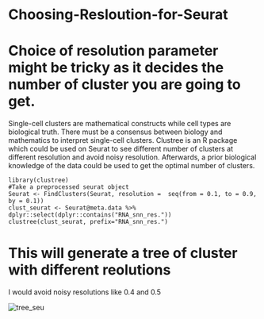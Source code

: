 # Choosing-Resloution-for-Seurat

# Choice of resolution parameter might be tricky as it decides the number of cluster you are going to get.
Single-cell clusters are mathematical constructs while cell types are biological truth. There must be a consensus between biology and mathematics to interpret single-cell clusters. Clustree is an R package which could be used on Seurat to see different number of clusters at different resolution and avoid noisy resolution. Afterwards, a prior biological knowledge of the data could be used to get the optimal  number of clusters.

```{r}
library(clustree)
#Take a preprocessed seurat object
Seurat <- FindClusters(Seurat, resolution =  seq(from = 0.1, to = 0.9, by = 0.1))
clust_seurat <- Seurat@meta.data %>% dplyr::select(dplyr::contains("RNA_snn_res."))
clustree(clust_seurat, prefix="RNA_snn_res.")
```
# This will generate a tree of cluster with different reolutions
I would avoid noisy resolutions like 0.4 and 0.5

![tree_seu](https://user-images.githubusercontent.com/26623347/157477760-bc77d82e-d31e-4788-978d-13b82df29873.png)
